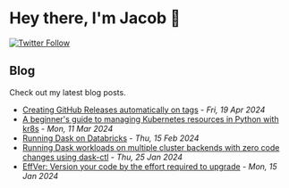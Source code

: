 # Hey there, I'm Jacob 👋
[![Twitter Follow](https://img.shields.io/twitter/follow/_jacobtomlinson?style=social)](https://twitter.com/_jacobtomlinson)

## Blog

Check out my latest blog posts.

- [Creating GitHub Releases automatically on tags](https://jacobtomlinson.dev/posts/2024/creating-github-releases-automatically-on-tags/) - *Fri, 19 Apr 2024*
- [A beginner's guide to managing Kubernetes resources in Python with kr8s](https://jacobtomlinson.dev/posts/2024/a-beginners-guide-to-managing-kubernetes-resources-in-python-with-kr8s/) - *Mon, 11 Mar 2024*
- [Running Dask on Databricks](https://jacobtomlinson.dev/posts/2024/running-dask-on-databricks/) - *Thu, 15 Feb 2024*
- [Running Dask workloads on multiple cluster backends with zero code changes using dask-ctl](https://jacobtomlinson.dev/posts/2024/running-dask-workloads-on-multiple-cluster-backends-with-zero-code-changes-using-dask-ctl/) - *Thu, 25 Jan 2024*
- [EffVer: Version your code by the effort required to upgrade](https://jacobtomlinson.dev/effver/) - *Mon, 15 Jan 2024*

